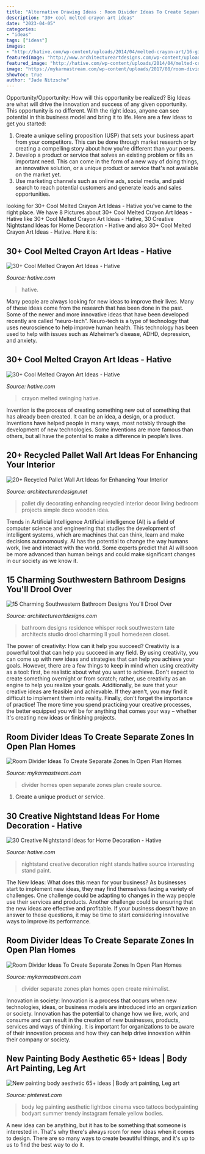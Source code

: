 ```yaml
---
title: "Alternative Drawing Ideas : Room Divider Ideas To Create Separate Zones In Open Plan Homes"
description: "30+ cool melted crayon art ideas"
date: "2023-04-05"
categories:
- "ideas"
tags: ["ideas"]
images:
- "http://hative.com/wp-content/uploads/2014/04/melted-crayon-art/16-girl-swinging.jpg"
featuredImage: "http://www.architectureartdesigns.com/wp-content/uploads/2019/05/15-Charming-Southwestern-Bathroom-Designs-Youll-Drool-Over-9.jpg"
featured_image: "http://hative.com/wp-content/uploads/2014/04/melted-crayon-art/16-girl-swinging.jpg"
image: "https://mykarmastream.com/wp-content/uploads/2017/08/room-divider-10.jpg"
ShowToc: true
author: "Jade Nitzsche"
---
```



Opportunity/Opportunity: How will this opportunity be realized?
Big Ideas are what will drive the innovation and success of any given opportunity. This opportunity is no different. With the right ideas, anyone can see potential in this business model and bring it to life. Here are a few ideas to get you started: 
1. Create a unique selling proposition (USP) that sets your business apart from your competitors. This can be done through market research or by creating a compelling story about how you're different than your peers. 
2. Develop a product or service that solves an existing problem or fills an important need. This can come in the form of a new way of doing things, an innovative solution, or a unique product or service that's not available on the market yet. 
3. Use marketing channels such as online ads, social media, and paid search to reach potential customers and generate leads and sales opportunities.

	

		
looking for 30+ Cool Melted Crayon Art Ideas - Hative you've came to the right place. We have 8 Pictures about 30+ Cool Melted Crayon Art Ideas - Hative like 30+ Cool Melted Crayon Art Ideas - Hative, 30 Creative Nightstand Ideas for Home Decoration - Hative and also 30+ Cool Melted Crayon Art Ideas - Hative. Here it is:
		
    
## 30+ Cool Melted Crayon Art Ideas - Hative

<img loading=lazy src="http://hative.com/wp-content/uploads/2014/04/melted-crayon-art/10-gymnastics.jpg" onerror="this.onerror=null;this.src='https://tse1.mm.bing.net/th?id=OIP.znXxIh5UvBw51Ktxt235XgHaJ4&amp;pid=15.1';" alt="30+ Cool Melted Crayon Art Ideas - Hative">

_Source: hative.com_

>hative. 

	

Many people are always looking for new ideas to improve their lives. Many of these ideas come from the research that has been done in the past. Some of the newer and more innovative ideas that have been developed recently are called “neuro-tech”. Neuro-tech is a type of technology that uses neuroscience to help improve human health. This technology has been used to help with issues such as Alzheimer’s disease, ADHD, depression, and anxiety.

    
## 30+ Cool Melted Crayon Art Ideas - Hative

<img loading=lazy src="http://hative.com/wp-content/uploads/2014/04/melted-crayon-art/16-girl-swinging.jpg" onerror="this.onerror=null;this.src='https://tse1.mm.bing.net/th?id=OIP.mtToqc8gxJVeDjf_11pDoAHaJ4&amp;pid=15.1';" alt="30+ Cool Melted Crayon Art Ideas - Hative">

_Source: hative.com_

>crayon melted swinging hative. 

	

Invention is the process of creating something new out of something that has already been created. It can be an idea, a design, or a product. Inventions have helped people in many ways, most notably through the development of new technologies. Some inventions are more famous than others, but all have the potential to make a difference in people’s lives.

    
## 20+ Recycled Pallet Wall Art Ideas For Enhancing Your Interior

<img loading=lazy src="http://cdn.architecturendesign.net/wp-content/uploads/2015/06/AD-Pallet-Wall-Art-9.jpg" onerror="this.onerror=null;this.src='https://tse4.mm.bing.net/th?id=OIP.xZGMJb9Zy_pKMOJAJpu9VgHaLH&amp;pid=15.1';" alt="20+ Recycled Pallet Wall Art Ideas for Enhancing Your Interior">

_Source: architecturendesign.net_

>pallet diy decorating enhancing recycled interior decor living bedroom projects simple deco wooden idea. 

	

Trends in Artificial Intelligence
Artificial intelligence (AI) is a field of computer science and engineering that studies the development of intelligent systems, which are machines that can think, learn and make decisions autonomously. AI has the potential to change the way humans work, live and interact with the world. Some experts predict that AI will soon be more advanced than human beings and could make significant changes in our society as we know it.

    
## 15 Charming Southwestern Bathroom Designs You&#039;ll Drool Over

<img loading=lazy src="http://www.architectureartdesigns.com/wp-content/uploads/2019/05/15-Charming-Southwestern-Bathroom-Designs-Youll-Drool-Over-9.jpg" onerror="this.onerror=null;this.src='https://tse3.mm.bing.net/th?id=OIP.yNVo2B9cDq6fnoYRGLEoPQHaLJ&amp;pid=15.1';" alt="15 Charming Southwestern Bathroom Designs You&#039;ll Drool Over">

_Source: architectureartdesigns.com_

>bathroom designs residence whisper rock southwestern tate architects studio drool charming ll youll homedezen closet. 

	

The power of creativity: How can it help you succeed?
Creativity is a powerful tool that can help you succeed in any field. By using creativity, you can come up with new ideas and strategies that can help you achieve your goals. However, there are a few things to keep in mind when using creativity as a tool: first, be realistic about what you want to achieve. Don't expect to create something overnight or from scratch; rather, use creativity as an engine to help you realize your goals. Additionally, be sure that your creative ideas are feasible and achievable. If they aren't, you may find it difficult to implement them into reality. Finally, don't forget the importance of practice! The more time you spend practicing your creative processes, the better equipped you will be for anything that comes your way – whether it's creating new ideas or finishing projects.

    
## Room Divider Ideas To Create Separate Zones In Open Plan Homes

<img loading=lazy src="https://mykarmastream.com/wp-content/uploads/2017/08/room-divider-10.jpg" onerror="this.onerror=null;this.src='https://tse1.mm.bing.net/th?id=OIP.HMLwVRvk_BoXqQ-27X7AMQHaQI&amp;pid=15.1';" alt="Room Divider Ideas To Create Separate Zones In Open Plan Homes">

_Source: mykarmastream.com_

>divider homes open separate zones plan create source. 

	

1. Create a unique product or service.

    
## 30 Creative Nightstand Ideas For Home Decoration - Hative

<img loading=lazy src="https://hative.com/wp-content/uploads/2014/06/nightstand-ideas/26-creative-nightstand-ideas.jpg" onerror="this.onerror=null;this.src='https://tse4.mm.bing.net/th?id=OIP.Kpn5D3Uffo6GMB_cUI4ZAAHaJ4&amp;pid=15.1';" alt="30 Creative Nightstand Ideas for Home Decoration - Hative">

_Source: hative.com_

>nightstand creative decoration night stands hative source interesting stand paint. 

	

The New Ideas: What does this mean for your business?
As businesses start to implement new ideas, they may find themselves facing a variety of challenges. One challenge could be adapting to changes in the way people use their services and products. Another challenge could be ensuring that the new ideas are effective and profitable. If your business doesn't have an answer to these questions, it may be time to start considering innovative ways to improve its performance.

    
## Room Divider Ideas To Create Separate Zones In Open Plan Homes

<img loading=lazy src="https://mykarmastream.com/wp-content/uploads/2017/08/room-divider-8.jpg" onerror="this.onerror=null;this.src='https://tse4.mm.bing.net/th?id=OIP.f7mojTYKrPp-eOfqo3uEOQHaK9&amp;pid=15.1';" alt="Room Divider Ideas To Create Separate Zones In Open Plan Homes">

_Source: mykarmastream.com_

>divider separate zones plan homes open create minimalist. 

	

Innovation in society:
Innovation is a process that occurs when new technologies, ideas, or business models are introduced into an organization or society. Innovation has the potential to change how we live, work, and consume and can result in the creation of new businesses, products, services and ways of thinking. It is important for organizations to be aware of their innovation process and how they can help drive innovation within their company or society.

    
## New Painting Body Aesthetic 65+ Ideas | Body Art Painting, Leg Art

<img loading=lazy src="https://i.pinimg.com/736x/9f/1c/2d/9f1c2d0950de690b0df8774511abca32.jpg" onerror="this.onerror=null;this.src='https://tse3.mm.bing.net/th?id=OIP.ECxnhdsajt7F_R_4Hu4PGAAAAA&amp;pid=15.1';" alt="New painting body aesthetic 65+ ideas | Body art painting, Leg art">

_Source: pinterest.com_

>body leg painting aesthetic lightbox cinema vsco tattoos bodypainting bodyart summer trendy instagram female yellow bodies. 

	

A new idea can be anything, but it has to be something that someone is interested in. That's why there's always room for new ideas when it comes to design. There are so many ways to create beautiful things, and it's up to us to find the best way to do it.

